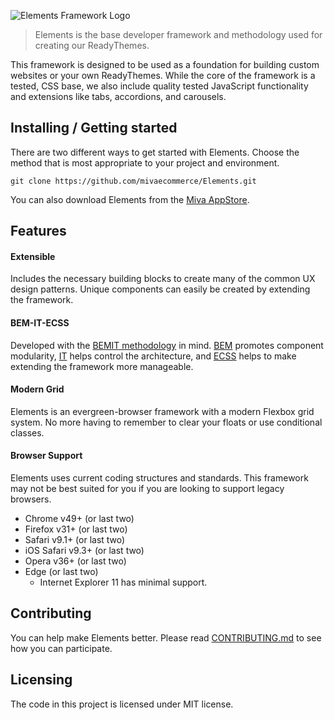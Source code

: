 ![Elements Framework Logo](https://raw.githubusercontent.com/mivaecommerce/Elements/master/logo.svg?sanitize=true)

> Elements is the base developer framework and methodology used for creating our ReadyThemes.

This framework is designed to be used as a foundation for building custom websites or your own ReadyThemes. While the core of the framework is a tested, CSS base, we also include quality tested JavaScript functionality and extensions like tabs, accordions, and carousels.

## Installing / Getting started

There are two different ways to get started with Elements. Choose the method that is most appropriate to your project and environment.

```shell
git clone https://github.com/mivaecommerce/Elements.git
```

You can also download Elements from the [Miva AppStore](https://apps.miva.com/elements-framework.html).

## Features

#### Extensible

Includes the necessary building blocks to create many of the common UX design patterns. Unique components can easily be created by extending the framework.

#### BEM-IT-ECSS

Developed with the [BEMIT methodology](https://csswizardry.com/2015/08/bemit-taking-the-bem-naming-convention-a-step-further/) in mind. [BEM](https://getbem.com/introduction/) promotes component modularity, [IT](https://itcss.io/) helps control the architecture, and [ECSS](https://ecss.io/) helps to make extending the framework more manageable.

#### Modern Grid

Elements is an evergreen-browser framework with a modern Flexbox grid system. No more having to remember to clear your floats or use conditional classes.

#### Browser Support

Elements uses current coding structures and standards. This framework may not be best suited for you if you are looking to support legacy browsers.

- Chrome v49+ (or last two)
- Firefox v31+ (or last two)
- Safari v9.1+ (or last two)
- iOS Safari v9.3+ (or last two)
- Opera v36+ (or last two)
- Edge (or last two)
	- Internet Explorer 11 has minimal support.

## Contributing

You can help make Elements better. Please read [CONTRIBUTING.md](https://github.com/mivaecommerce/Elements/blob/master/docs/CONTRIBUTING.md) to see how you can participate.

## Licensing

The code in this project is licensed under MIT license.
